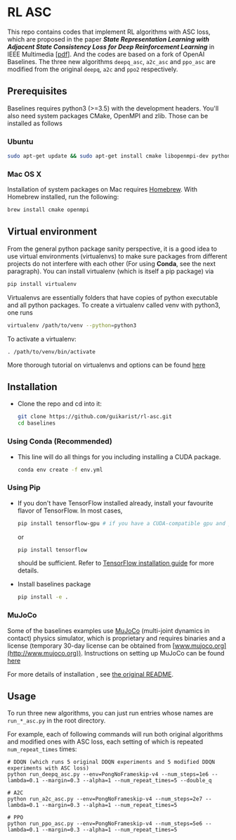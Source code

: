 # RL ASC

This repo contains codes that implement RL algorithms with ASC loss, which are proposed in the paper _**State Representation Learning with Adjacent State Consistency Loss for Deep Reinforcement Learning**_
in IEEE Multimedia [[pdf](https://ieeexplore.ieee.org/document/9336213)]. And the codes are based on a fork of OpenAI Baselines. The three new algorithms `deepq_asc`, `a2c_asc` and
`ppo_asc` are modified from the original `deepq`, `a2c` and `ppo2` respectively.

## Prerequisites 
Baselines requires python3 (>=3.5) with the development headers. You'll also need system packages CMake, OpenMPI and zlib. Those can be installed as follows

### Ubuntu 
    
```bash
sudo apt-get update && sudo apt-get install cmake libopenmpi-dev python3-dev zlib1g-dev
```
    
### Mac OS X
Installation of system packages on Mac requires [Homebrew](https://brew.sh). With Homebrew installed, run the following:
```bash
brew install cmake openmpi
```
    
## Virtual environment
From the general python package sanity perspective, it is a good idea to use virtual environments (virtualenvs) to make sure packages from different projects do not interfere with each other (For using **Conda**, see the next paragraph). You can install virtualenv (which is itself a pip package) via
```bash
pip install virtualenv
```
Virtualenvs are essentially folders that have copies of python executable and all python packages.
To create a virtualenv called venv with python3, one runs 
```bash
virtualenv /path/to/venv --python=python3
```
To activate a virtualenv: 
```
. /path/to/venv/bin/activate
```
More thorough tutorial on virtualenvs and options can be found [here](https://virtualenv.pypa.io/en/stable/) 

## Installation
- Clone the repo and cd into it:
    ```bash
    git clone https://github.com/guikarist/rl-asc.git
    cd baselines
    ```

### Using Conda (Recommended)
- This line will do all things for you including installing a CUDA package.
    ```bash
    conda env create -f env.yml
    ```

### Using Pip
- If you don't have TensorFlow installed already, install your favourite flavor of TensorFlow. In most cases, 
    ```bash 
    pip install tensorflow-gpu # if you have a CUDA-compatible gpu and proper drivers
    ```
    or 
    ```bash
    pip install tensorflow
    ```
    should be sufficient. Refer to [TensorFlow installation guide](https://www.tensorflow.org/install/)
    for more details. 

- Install baselines package
    ```bash
    pip install -e .
    ```

### MuJoCo
Some of the baselines examples use [MuJoCo](http://www.mujoco.org) (multi-joint dynamics in contact) physics simulator, which is proprietary and requires binaries and a license (temporary 30-day license can be obtained from [www.mujoco.org](http://www.mujoco.org)). Instructions on setting up MuJoCo can be found [here](https://github.com/openai/mujoco-py)

For more details of installation , see [the original README](https://github.com/openai/baselines/blob/master/README.md).

## Usage

To run three new algorithms, you can just run entries whose names are `run_*_asc.py` in the root directory.

For example, each of following commands will run both original algorithms and modified ones with ASC loss, each setting of
which is repeated `num_repeat_times` times:

```shell script
# DDQN (which runs 5 original DDQN experiments and 5 modified DDQN experiments with ASC loss)
python run_deepq_asc.py --env=PongNoFrameskip-v4 --num_steps=1e6 --lambda=0.1 --margin=0.3 --alpha=1 --num_repeat_times=5 --double_q

# A2C
python run_a2c_asc.py --env=PongNoFrameskip-v4 --num_steps=2e7 --lambda=0.1 --margin=0.3 --alpha=1 --num_repeat_times=5

# PPO
python run_ppo_asc.py --env=PongNoFrameskip-v4 --num_steps=5e6 --lambda=0.1 --margin=0.3 --alpha=1 --num_repeat_times=5
```
